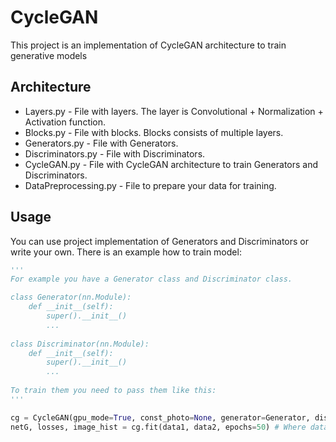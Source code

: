# CycleGAN

This project is an implementation of CycleGAN architecture to 
train generative models

## Architecture

+ Layers.py - File with layers. The layer is Convolutional + Normalization + Activation function.
+ Blocks.py - File with blocks. Blocks consists of multiple layers.
+ Generators.py - File with Generators.
+ Discriminators.py - File with Discriminators.
+ CycleGAN.py - File with CycleGAN architecture to train Generators and Discriminators.
+ DataPreprocessing.py - File to prepare your data for training.

## Usage

You can use project implementation of Generators and Discriminators or write your own.
There is an example how to train model:

```python
''' 
For example you have a Generator class and Discriminator class.

class Generator(nn.Module):
    def __init__(self):
        super().__init__()
        ...
	
class Discriminator(nn.Module):
    def __init__(self):
        super().__init__()
        ...
	
To train them you need to pass them like this:
'''

cg = CycleGAN(gpu_mode=True, const_photo=None, generator=Generator, discriminator=Discriminator)
netG, losses, image_hist = cg.fit(data1, data2, epochs=50) # Where data2 is target and data1 is what we want to interpolate to data2
```
